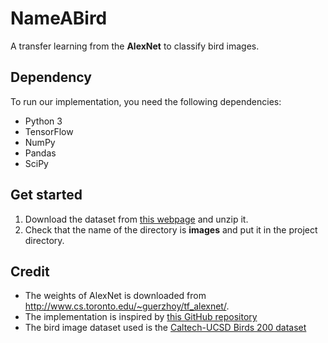 # NameABird
A transfer learning from the **AlexNet** to classify bird images.

## Dependency
To run our implementation, you need the following dependencies:
- Python 3
- TensorFlow
- NumPy
- Pandas
- SciPy

## Get started
1. Download the dataset from [this webpage](http://www.vision.caltech.edu/visipedia/CUB-200.html) and unzip it.
2. Check that the name of the directory is **images** and put it in the project directory.

## Credit
- The weights of AlexNet is downloaded from http://www.cs.toronto.edu/~guerzhoy/tf_alexnet/.
- The implementation is inspired by [this GitHub repository](https://github.com/Nazanin1369/Alexnet-Transfer-Learning)
- The bird image dataset used is the [Caltech-UCSD Birds 200 dataset](http://www.vision.caltech.edu/visipedia/CUB-200.html)
